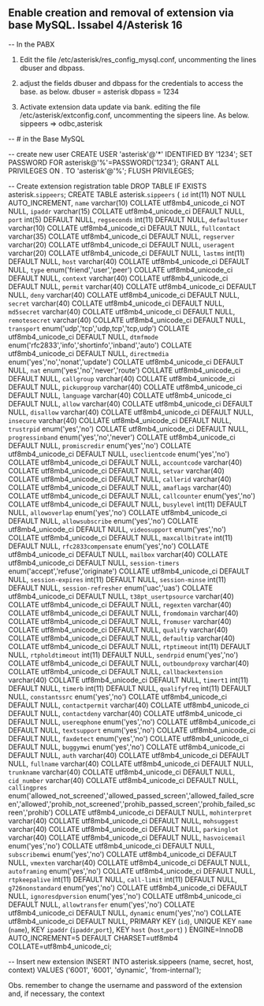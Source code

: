 ## Enable creation and removal of extension via base MySQL. Issabel 4/Asterisk 16

-- In the PABX

1. Edit the file /etc/asterisk/res_config_mysql.conf, uncommenting the lines dbuser and dbpass. 

2. adjust the fields dbuser and dbpass for the credentials to access the base. as below.
dbuser = asterisk
dbpass = 1234

3. Activate extension data update via bank. editing the file /etc/asterisk/extconfig.conf, uncommenting the sipeers line. As below.
sippeers => odbc,asterisk

-- # in the Base MySQL

-- create new user 
CREATE USER 'asterisk'@'*' IDENTIFIED BY '1234';
SET PASSWORD FOR asterisk@'%'=PASSWORD('1234');
GRANT ALL PRIVILEGES ON *.* TO 'asterisk'@'%';
FLUSH PRIVILEGES;

--  Create extension registration table
DROP TABLE IF EXISTS asterisk.`sippeers`; 
CREATE TABLE asterisk.`sippeers` (
    `id` int(11) NOT NULL AUTO_INCREMENT,
    `name` varchar(10) COLLATE utf8mb4_unicode_ci NOT NULL,
    `ipaddr` varchar(15) COLLATE utf8mb4_unicode_ci DEFAULT NULL,
    `port` int(5) DEFAULT NULL,
    `regseconds` int(11) DEFAULT NULL,
    `defaultuser` varchar(10) COLLATE utf8mb4_unicode_ci DEFAULT NULL,
    `fullcontact` varchar(35) COLLATE utf8mb4_unicode_ci DEFAULT NULL,
    `regserver` varchar(20) COLLATE utf8mb4_unicode_ci DEFAULT NULL,
    `useragent` varchar(20) COLLATE utf8mb4_unicode_ci DEFAULT NULL,
    `lastms` int(11) DEFAULT NULL,
    `host` varchar(40) COLLATE utf8mb4_unicode_ci DEFAULT NULL,
    `type` enum('friend','user','peer') COLLATE utf8mb4_unicode_ci DEFAULT NULL,
    `context` varchar(40) COLLATE utf8mb4_unicode_ci DEFAULT NULL,
    `permit` varchar(40) COLLATE utf8mb4_unicode_ci DEFAULT NULL,
    `deny` varchar(40) COLLATE utf8mb4_unicode_ci DEFAULT NULL,
    `secret` varchar(40) COLLATE utf8mb4_unicode_ci DEFAULT NULL,
    `md5secret` varchar(40) COLLATE utf8mb4_unicode_ci DEFAULT NULL,
    `remotesecret` varchar(40) COLLATE utf8mb4_unicode_ci DEFAULT NULL,
    `transport` enum('udp','tcp','udp,tcp','tcp,udp') COLLATE utf8mb4_unicode_ci DEFAULT NULL,
    `dtmfmode` enum('rfc2833','info','shortinfo','inband','auto') COLLATE utf8mb4_unicode_ci DEFAULT NULL,
    `directmedia` enum('yes','no','nonat','update') COLLATE utf8mb4_unicode_ci DEFAULT NULL,
    `nat` enum('yes','no','never','route') COLLATE utf8mb4_unicode_ci DEFAULT NULL,
    `callgroup` varchar(40) COLLATE utf8mb4_unicode_ci DEFAULT NULL,
    `pickupgroup` varchar(40) COLLATE utf8mb4_unicode_ci DEFAULT NULL,
    `language` varchar(40) COLLATE utf8mb4_unicode_ci DEFAULT NULL,
    `allow` varchar(40) COLLATE utf8mb4_unicode_ci DEFAULT NULL,
    `disallow` varchar(40) COLLATE utf8mb4_unicode_ci DEFAULT NULL,
    `insecure` varchar(40) COLLATE utf8mb4_unicode_ci DEFAULT NULL,
    `trustrpid` enum('yes','no') COLLATE utf8mb4_unicode_ci DEFAULT NULL,
    `progressinband` enum('yes','no','never') COLLATE utf8mb4_unicode_ci DEFAULT NULL,
    `promiscredir` enum('yes','no') COLLATE utf8mb4_unicode_ci DEFAULT NULL,
    `useclientcode` enum('yes','no') COLLATE utf8mb4_unicode_ci DEFAULT NULL,
    `accountcode` varchar(40) COLLATE utf8mb4_unicode_ci DEFAULT NULL,
    `setvar` varchar(40) COLLATE utf8mb4_unicode_ci DEFAULT NULL,
    `callerid` varchar(40) COLLATE utf8mb4_unicode_ci DEFAULT NULL,
    `amaflags` varchar(40) COLLATE utf8mb4_unicode_ci DEFAULT NULL,
    `callcounter` enum('yes','no') COLLATE utf8mb4_unicode_ci DEFAULT NULL,
    `busylevel` int(11) DEFAULT NULL,
    `allowoverlap` enum('yes','no') COLLATE utf8mb4_unicode_ci DEFAULT NULL,
    `allowsubscribe` enum('yes','no') COLLATE utf8mb4_unicode_ci DEFAULT NULL,
    `videosupport` enum('yes','no') COLLATE utf8mb4_unicode_ci DEFAULT NULL,
    `maxcallbitrate` int(11) DEFAULT NULL,
    `rfc2833compensate` enum('yes','no') COLLATE utf8mb4_unicode_ci DEFAULT NULL,
    `mailbox` varchar(40) COLLATE utf8mb4_unicode_ci DEFAULT NULL,
    `session-timers` enum('accept','refuse','originate') COLLATE utf8mb4_unicode_ci DEFAULT NULL,
    `session-expires` int(11) DEFAULT NULL,
    `session-minse` int(11) DEFAULT NULL,
    `session-refresher` enum('uac','uas') COLLATE utf8mb4_unicode_ci DEFAULT NULL,
    `t38pt_usertpsource` varchar(40) COLLATE utf8mb4_unicode_ci DEFAULT NULL,
    `regexten` varchar(40) COLLATE utf8mb4_unicode_ci DEFAULT NULL,
    `fromdomain` varchar(40) COLLATE utf8mb4_unicode_ci DEFAULT NULL,
    `fromuser` varchar(40) COLLATE utf8mb4_unicode_ci DEFAULT NULL,
    `qualify` varchar(40) COLLATE utf8mb4_unicode_ci DEFAULT NULL,
    `defaultip` varchar(40) COLLATE utf8mb4_unicode_ci DEFAULT NULL,
    `rtptimeout` int(11) DEFAULT NULL,
    `rtpholdtimeout` int(11) DEFAULT NULL,
    `sendrpid` enum('yes','no') COLLATE utf8mb4_unicode_ci DEFAULT NULL,
    `outboundproxy` varchar(40) COLLATE utf8mb4_unicode_ci DEFAULT NULL,
    `callbackextension` varchar(40) COLLATE utf8mb4_unicode_ci DEFAULT NULL,
    `timert1` int(11) DEFAULT NULL,
    `timerb` int(11) DEFAULT NULL,
    `qualifyfreq` int(11) DEFAULT NULL,
    `constantssrc` enum('yes','no') COLLATE utf8mb4_unicode_ci DEFAULT NULL,
    `contactpermit` varchar(40) COLLATE utf8mb4_unicode_ci DEFAULT NULL,
    `contactdeny` varchar(40) COLLATE utf8mb4_unicode_ci DEFAULT NULL,
    `usereqphone` enum('yes','no') COLLATE utf8mb4_unicode_ci DEFAULT NULL,
    `textsupport` enum('yes','no') COLLATE utf8mb4_unicode_ci DEFAULT NULL,
    `faxdetect` enum('yes','no') COLLATE utf8mb4_unicode_ci DEFAULT NULL,
    `buggymwi` enum('yes','no') COLLATE utf8mb4_unicode_ci DEFAULT NULL,
    `auth` varchar(40) COLLATE utf8mb4_unicode_ci DEFAULT NULL,
    `fullname` varchar(40) COLLATE utf8mb4_unicode_ci DEFAULT NULL,
    `trunkname` varchar(40) COLLATE utf8mb4_unicode_ci DEFAULT NULL,
    `cid_number` varchar(40) COLLATE utf8mb4_unicode_ci DEFAULT NULL,
    `callingpres` enum('allowed_not_screened','allowed_passed_screen','allowed_failed_screen','allowed','prohib_not_screened','prohib_passed_screen','prohib_failed_screen','prohib') COLLATE utf8mb4_unicode_ci DEFAULT NULL,
    `mohinterpret` varchar(40) COLLATE utf8mb4_unicode_ci DEFAULT NULL,
    `mohsuggest` varchar(40) COLLATE utf8mb4_unicode_ci DEFAULT NULL,
    `parkinglot` varchar(40) COLLATE utf8mb4_unicode_ci DEFAULT NULL,
    `hasvoicemail` enum('yes','no') COLLATE utf8mb4_unicode_ci DEFAULT NULL,
    `subscribemwi` enum('yes','no') COLLATE utf8mb4_unicode_ci DEFAULT NULL,
    `vmexten` varchar(40) COLLATE utf8mb4_unicode_ci DEFAULT NULL,
    `autoframing` enum('yes','no') COLLATE utf8mb4_unicode_ci DEFAULT NULL,
    `rtpkeepalive` int(11) DEFAULT NULL,
    `call-limit` int(11) DEFAULT NULL,
    `g726nonstandard` enum('yes','no') COLLATE utf8mb4_unicode_ci DEFAULT NULL,
    `ignoresdpversion` enum('yes','no') COLLATE utf8mb4_unicode_ci DEFAULT NULL,
    `allowtransfer` enum('yes','no') COLLATE utf8mb4_unicode_ci DEFAULT NULL,
    `dynamic` enum('yes','no') COLLATE utf8mb4_unicode_ci DEFAULT NULL,
    PRIMARY KEY (`id`),
    UNIQUE KEY `name` (`name`),
    KEY `ipaddr` (`ipaddr`,`port`),
    KEY `host` (`host`,`port`)
) ENGINE=InnoDB AUTO_INCREMENT=5 DEFAULT CHARSET=utf8mb4 COLLATE=utf8mb4_unicode_ci;

-- Insert new extension
INSERT INTO asterisk.sippeers
	(name, secret, host, context)
VALUES
	('6001', '6001', 'dynamic', 'from-internal');

Obs. remember to change the username and password of the extension and, if necessary, the context



